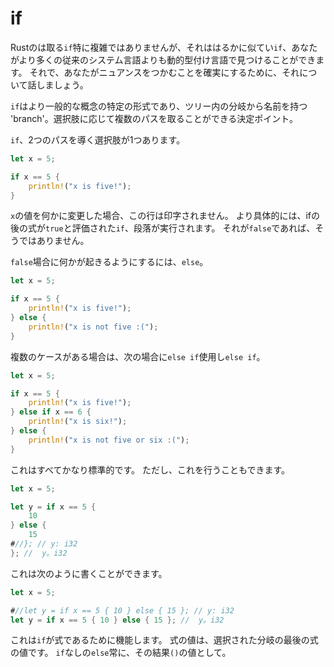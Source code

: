 # if

Rustのは取る`if`特に複雑ではありませんが、それははるかに似てい`if`、あなたがより多くの従来のシステム言語よりも動的型付け言語で見つけることができます。
それで、あなたがニュアンスをつかむことを確実にするために、それについて話しましょう。

`if`はより一般的な概念の特定の形式であり、ツリー内の分岐から名前を持つ 'branch'。選択肢に応じて複数のパスを取ることができる決定ポイント。

`if`、2つのパスを導く選択肢が1つあります。

```rust
let x = 5;

if x == 5 {
    println!("x is five!");
}
```

`x`の値を何かに変更した場合、この行は印字されません。
より具体的には、ifの後の式が`true`と評価された`if`、段落が実行されます。
それが`false`であれば、そうではありません。

`false`場合に何かが起きるようにするには、`else`。

```rust
let x = 5;

if x == 5 {
    println!("x is five!");
} else {
    println!("x is not five :(");
}
```

複数のケースがある場合は、次の場合に`else if`使用し`else if`。

```rust
let x = 5;

if x == 5 {
    println!("x is five!");
} else if x == 6 {
    println!("x is six!");
} else {
    println!("x is not five or six :(");
}
```

これはすべてかなり標準的です。
ただし、これを行うこともできます。

```rust
let x = 5;

let y = if x == 5 {
    10
} else {
    15
#//}; // y: i32
}; //  y。i32
```

これは次のように書くことができます。

```rust
let x = 5;

#//let y = if x == 5 { 10 } else { 15 }; // y: i32
let y = if x == 5 { 10 } else { 15 }; //  y。i32
```

これは`if`が式であるために機能します。
式の値は、選択された分岐の最後の式の値です。
`if`なしの`else`常に、その結果`()`の値として。
